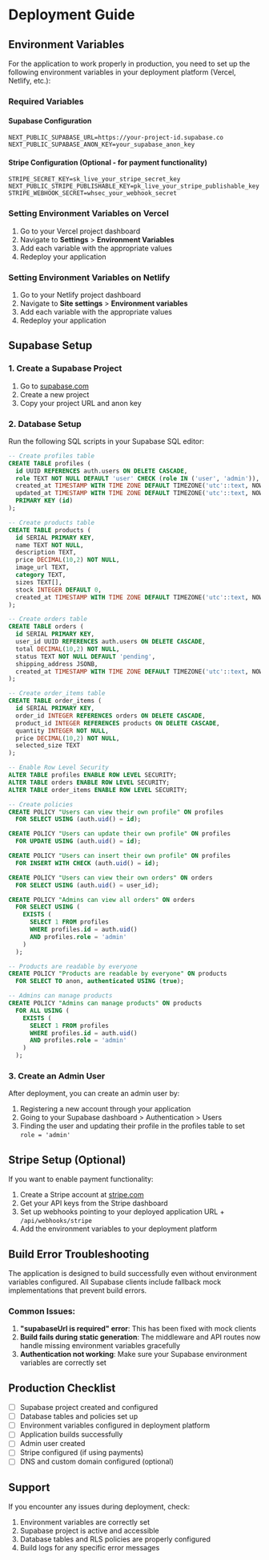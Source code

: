 # Deployment Guide

## Environment Variables

For the application to work properly in production, you need to set up the following environment variables in your deployment platform (Vercel, Netlify, etc.):

### Required Variables

#### Supabase Configuration

```env
NEXT_PUBLIC_SUPABASE_URL=https://your-project-id.supabase.co
NEXT_PUBLIC_SUPABASE_ANON_KEY=your_supabase_anon_key
```

#### Stripe Configuration (Optional - for payment functionality)

```env
STRIPE_SECRET_KEY=sk_live_your_stripe_secret_key
NEXT_PUBLIC_STRIPE_PUBLISHABLE_KEY=pk_live_your_stripe_publishable_key
STRIPE_WEBHOOK_SECRET=whsec_your_webhook_secret
```

### Setting Environment Variables on Vercel

1. Go to your Vercel project dashboard
2. Navigate to **Settings** > **Environment Variables**
3. Add each variable with the appropriate values
4. Redeploy your application

### Setting Environment Variables on Netlify

1. Go to your Netlify project dashboard
2. Navigate to **Site settings** > **Environment variables**
3. Add each variable with the appropriate values
4. Redeploy your application

## Supabase Setup

### 1. Create a Supabase Project

1. Go to [supabase.com](https://supabase.com)
2. Create a new project
3. Copy your project URL and anon key

### 2. Database Setup

Run the following SQL scripts in your Supabase SQL editor:

```sql
-- Create profiles table
CREATE TABLE profiles (
  id UUID REFERENCES auth.users ON DELETE CASCADE,
  role TEXT NOT NULL DEFAULT 'user' CHECK (role IN ('user', 'admin')),
  created_at TIMESTAMP WITH TIME ZONE DEFAULT TIMEZONE('utc'::text, NOW()) NOT NULL,
  updated_at TIMESTAMP WITH TIME ZONE DEFAULT TIMEZONE('utc'::text, NOW()) NOT NULL,
  PRIMARY KEY (id)
);

-- Create products table
CREATE TABLE products (
  id SERIAL PRIMARY KEY,
  name TEXT NOT NULL,
  description TEXT,
  price DECIMAL(10,2) NOT NULL,
  image_url TEXT,
  category TEXT,
  sizes TEXT[],
  stock INTEGER DEFAULT 0,
  created_at TIMESTAMP WITH TIME ZONE DEFAULT TIMEZONE('utc'::text, NOW()) NOT NULL
);

-- Create orders table
CREATE TABLE orders (
  id SERIAL PRIMARY KEY,
  user_id UUID REFERENCES auth.users ON DELETE CASCADE,
  total DECIMAL(10,2) NOT NULL,
  status TEXT NOT NULL DEFAULT 'pending',
  shipping_address JSONB,
  created_at TIMESTAMP WITH TIME ZONE DEFAULT TIMEZONE('utc'::text, NOW()) NOT NULL
);

-- Create order_items table
CREATE TABLE order_items (
  id SERIAL PRIMARY KEY,
  order_id INTEGER REFERENCES orders ON DELETE CASCADE,
  product_id INTEGER REFERENCES products ON DELETE CASCADE,
  quantity INTEGER NOT NULL,
  price DECIMAL(10,2) NOT NULL,
  selected_size TEXT
);

-- Enable Row Level Security
ALTER TABLE profiles ENABLE ROW LEVEL SECURITY;
ALTER TABLE orders ENABLE ROW LEVEL SECURITY;
ALTER TABLE order_items ENABLE ROW LEVEL SECURITY;

-- Create policies
CREATE POLICY "Users can view their own profile" ON profiles
  FOR SELECT USING (auth.uid() = id);

CREATE POLICY "Users can update their own profile" ON profiles
  FOR UPDATE USING (auth.uid() = id);

CREATE POLICY "Users can insert their own profile" ON profiles
  FOR INSERT WITH CHECK (auth.uid() = id);

CREATE POLICY "Users can view their own orders" ON orders
  FOR SELECT USING (auth.uid() = user_id);

CREATE POLICY "Admins can view all orders" ON orders
  FOR SELECT USING (
    EXISTS (
      SELECT 1 FROM profiles
      WHERE profiles.id = auth.uid()
      AND profiles.role = 'admin'
    )
  );

-- Products are readable by everyone
CREATE POLICY "Products are readable by everyone" ON products
  FOR SELECT TO anon, authenticated USING (true);

-- Admins can manage products
CREATE POLICY "Admins can manage products" ON products
  FOR ALL USING (
    EXISTS (
      SELECT 1 FROM profiles
      WHERE profiles.id = auth.uid()
      AND profiles.role = 'admin'
    )
  );
```

### 3. Create an Admin User

After deployment, you can create an admin user by:

1. Registering a new account through your application
2. Going to your Supabase dashboard > Authentication > Users
3. Finding the user and updating their profile in the profiles table to set `role = 'admin'`

## Stripe Setup (Optional)

If you want to enable payment functionality:

1. Create a Stripe account at [stripe.com](https://stripe.com)
2. Get your API keys from the Stripe dashboard
3. Set up webhooks pointing to your deployed application URL + `/api/webhooks/stripe`
4. Add the environment variables to your deployment platform

## Build Error Troubleshooting

The application is designed to build successfully even without environment variables configured. All Supabase clients include fallback mock implementations that prevent build errors.

### Common Issues:

1. **"supabaseUrl is required" error**: This has been fixed with mock clients
2. **Build fails during static generation**: The middleware and API routes now handle missing environment variables gracefully
3. **Authentication not working**: Make sure your Supabase environment variables are correctly set

## Production Checklist

- [ ] Supabase project created and configured
- [ ] Database tables and policies set up
- [ ] Environment variables configured in deployment platform
- [ ] Application builds successfully
- [ ] Admin user created
- [ ] Stripe configured (if using payments)
- [ ] DNS and custom domain configured (optional)

## Support

If you encounter any issues during deployment, check:

1. Environment variables are correctly set
2. Supabase project is active and accessible
3. Database tables and RLS policies are properly configured
4. Build logs for any specific error messages
